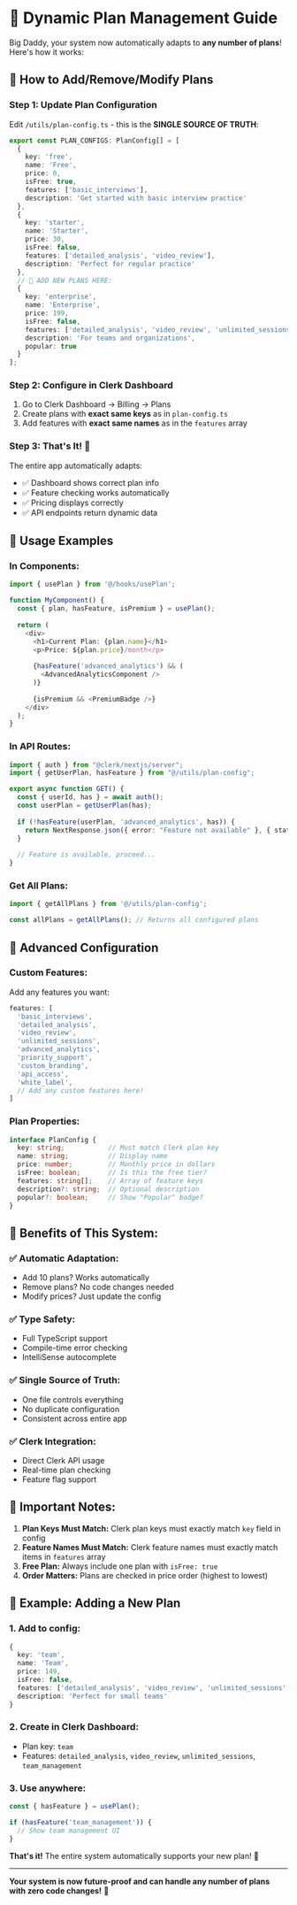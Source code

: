 # 🎯 Dynamic Plan Management Guide

Big Daddy, your system now automatically adapts to **any number of plans**! Here's how it works:

## 🚀 **How to Add/Remove/Modify Plans**

### **Step 1: Update Plan Configuration**
Edit `/utils/plan-config.ts` - this is the **SINGLE SOURCE OF TRUTH**:

```typescript
export const PLAN_CONFIGS: PlanConfig[] = [
  {
    key: 'free',
    name: 'Free',
    price: 0,
    isFree: true,
    features: ['basic_interviews'],
    description: 'Get started with basic interview practice'
  },
  {
    key: 'starter', 
    name: 'Starter',
    price: 30,
    isFree: false,
    features: ['detailed_analysis', 'video_review'],
    description: 'Perfect for regular practice'
  },
  // 🎯 ADD NEW PLANS HERE:
  {
    key: 'enterprise',
    name: 'Enterprise', 
    price: 199,
    isFree: false,
    features: ['detailed_analysis', 'video_review', 'unlimited_sessions', 'advanced_analytics', 'priority_support', 'custom_branding'],
    description: 'For teams and organizations',
    popular: true
  }
];
```

### **Step 2: Configure in Clerk Dashboard**
1. Go to Clerk Dashboard → Billing → Plans
2. Create plans with **exact same keys** as in `plan-config.ts`
3. Add features with **exact same names** as in the `features` array

### **Step 3: That's It! 🎉**
The entire app automatically adapts:
- ✅ Dashboard shows correct plan info
- ✅ Feature checking works automatically  
- ✅ Pricing displays correctly
- ✅ API endpoints return dynamic data

## 🎯 **Usage Examples**

### **In Components:**
```typescript
import { usePlan } from '@/hooks/usePlan';

function MyComponent() {
  const { plan, hasFeature, isPremium } = usePlan();
  
  return (
    <div>
      <h1>Current Plan: {plan.name}</h1>
      <p>Price: ${plan.price}/month</p>
      
      {hasFeature('advanced_analytics') && (
        <AdvancedAnalyticsComponent />
      )}
      
      {isPremium && <PremiumBadge />}
    </div>
  );
}
```

### **In API Routes:**
```typescript
import { auth } from "@clerk/nextjs/server";
import { getUserPlan, hasFeature } from "@/utils/plan-config";

export async function GET() {
  const { userId, has } = await auth();
  const userPlan = getUserPlan(has);
  
  if (!hasFeature(userPlan, 'advanced_analytics', has)) {
    return NextResponse.json({ error: "Feature not available" }, { status: 403 });
  }
  
  // Feature is available, proceed...
}
```

### **Get All Plans:**
```typescript
import { getAllPlans } from '@/utils/plan-config';

const allPlans = getAllPlans(); // Returns all configured plans
```

## 🔧 **Advanced Configuration**

### **Custom Features:**
Add any features you want:
```typescript
features: [
  'basic_interviews',
  'detailed_analysis', 
  'video_review',
  'unlimited_sessions',
  'advanced_analytics',
  'priority_support',
  'custom_branding',
  'api_access',
  'white_label',
  // Add any custom features here!
]
```

### **Plan Properties:**
```typescript
interface PlanConfig {
  key: string;           // Must match Clerk plan key
  name: string;          // Display name
  price: number;         // Monthly price in dollars
  isFree: boolean;       // Is this the free tier?
  features: string[];    // Array of feature keys
  description?: string;  // Optional description
  popular?: boolean;     // Show "Popular" badge?
}
```

## 🎯 **Benefits of This System:**

### **✅ Automatic Adaptation:**
- Add 10 plans? Works automatically
- Remove plans? No code changes needed
- Modify prices? Just update the config

### **✅ Type Safety:**
- Full TypeScript support
- Compile-time error checking
- IntelliSense autocomplete

### **✅ Single Source of Truth:**
- One file controls everything
- No duplicate configuration
- Consistent across entire app

### **✅ Clerk Integration:**
- Direct Clerk API usage
- Real-time plan checking
- Feature flag support

## 🚨 **Important Notes:**

1. **Plan Keys Must Match:** Clerk plan keys must exactly match `key` field in config
2. **Feature Names Must Match:** Clerk feature names must exactly match items in `features` array  
3. **Free Plan:** Always include one plan with `isFree: true`
4. **Order Matters:** Plans are checked in price order (highest to lowest)

## 🎉 **Example: Adding a New Plan**

### **1. Add to config:**
```typescript
{
  key: 'team',
  name: 'Team',
  price: 149,
  isFree: false,
  features: ['detailed_analysis', 'video_review', 'unlimited_sessions', 'team_management'],
  description: 'Perfect for small teams'
}
```

### **2. Create in Clerk Dashboard:**
- Plan key: `team`
- Features: `detailed_analysis`, `video_review`, `unlimited_sessions`, `team_management`

### **3. Use anywhere:**
```typescript
const { hasFeature } = usePlan();

if (hasFeature('team_management')) {
  // Show team management UI
}
```

**That's it!** The entire system automatically supports your new plan! 🚀

---

**Your system is now future-proof and can handle any number of plans with zero code changes!** 🎯
